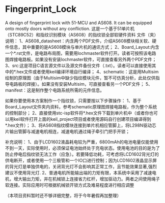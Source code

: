 # Fingerprint_Lock
A design of fingerprint lock with 51-MCU and AS608. It can be equipped onto mostly doors without any confliction.
这是一个基于51单片机（STC89C52）和指纹识别模块（AS608）的指纹锁全部软硬件资料
文件（夹）说明：
1、AS608_datasheet：内含两个PDF文件，介绍AS608模块相关软、硬件信息，其中重要的是AS608模块与单片机的通讯方式；
2、Board_Layout:内含一个*.rst文件，是电路布局图，需要用lochmaster软件打开。读者可按照该电路图焊接电路板。如果没有安装lochmaster软件，可直接查看另外两个PDF文件；
3、src:这是项目C语言源文件以及源文件备份文件（.txt）。读者可以直接使用其中的*.hex文件或者使用keil编译环境自行编译；
4、schematic：这是用Multisim绘制的原理图（由于Multisim中缺少指纹模块元件，暂不可仿真分析，此处仅供指导电路板的焊接）。如果没有安装Multisim，可直接查看另一个PDF文件；
5、manifest：这是制作整个电路系统所需的元件信息。

如果你要使用本方案制作一个指纹锁，只需要按以下步骤操作：
1、基于Board_Layout文件夹内资料，参考schematic原理图焊接电路板，作为整个系统的控制部分；
2、直接使用stc-isp软件将*.hex文件下载到单片机中（或者你也可以用keil软件打开上面的keil_project项目或者使用源码自行创建项目编译得到*.hex文件）；
3、将AS608指纹模块连接到单片机相应管脚上，将L298N驱动芯片输出管脚与减速电机相连，减速电机通过绳子牵引门把手开锁；

补充说明：
1、由于LCD1602液晶耗电较为严重，6800mAh的电池电量仅能使用不到一天，实际使用时，必须保证电池始终处于充电状态。使用电池的目的是为了防止停电后指纹锁无法工作（应急）。若要降低功耗，可考虑将LCD1602背光灯的供电断开，或者使用一个三极管和一个IO口进行控制；因为LCD1602液晶显示屏的背光灯是单独供电的，关闭背光灯不会影响其正常工作，且节能效果显著,强烈建议不使用背光灯.
2、普通电机所能输出端的力矩有限，本系统中采用了减速电机，增大输出力矩，并在机械锁上连接省力杠杆，增加驱动力。两者之间使用绳子软连接。实际应用时可根据机械锁开锁方式及难易程度进行相应调整

（本项目资料暂时还不够详细完整，将于今年暑假再加整理）
